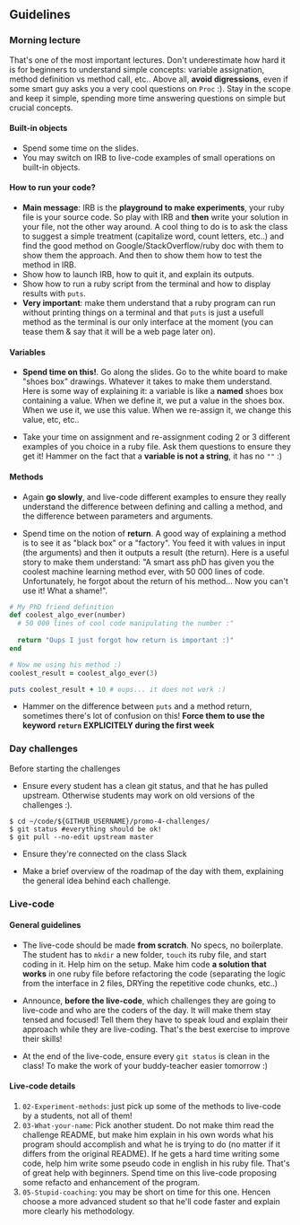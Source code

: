 ## Guidelines

### Morning lecture

That's one of the most important lectures. Don't underestimate how hard it is for beginners to understand simple concepts: variable assignation, method definition vs method call, etc.. Above all, **avoid digressions**, even if some smart guy asks you a very cool questions on `Proc` :). Stay in the scope and keep it simple, spending more time answering questions on simple but crucial concepts.

#### Built-in objects

- Spend some time on the slides.
- You may switch on IRB to live-code examples of small operations on built-in objects.

#### How to run your code?

- **Main message**: IRB is the **playground to make experiments**, your ruby file is your source code. So play with IRB and **then** write your solution in your file, not the other way around. A cool thing to do  is to ask the class to suggest a simple treatment (capitalize word, count letters, etc..) and find the good method on Google/StackOverflow/ruby doc with them to show them the approach. And then to show them how to test the method in IRB.
- Show how to launch IRB, how to quit it, and explain its outputs.
- Show how to run a ruby script from the terminal and how to display results with `puts`. 
- **Very important**: make them understand that a ruby program can run without printing things on a terminal and that `puts` is just a usefull method as the terminal is our only interface at the moment (you can tease them & say that it will be a web page later on). 

#### Variables

- **Spend time on this!**. Go along the slides. Go to the white board to make "shoes box" drawings. Whatever it takes to make them understand. Here is some way of explaining it: a variable is like a **named** shoes box containing a value. When we define it, we put a value in the shoes box. When we use it, we use this value. When we re-assign it, we change this value, etc, etc..

- Take your time on assignment and re-assignment coding 2 or 3 different examples of you choice in a ruby file. Ask them questions to ensure they get it! Hammer on the fact that a **variable is not a string**, it has no `""` :)

#### Methods

- Again **go slowly**, and live-code different examples to ensure they  really understand the difference between defining and calling a method, and the difference between parameters and arguments. 

- Spend time on the notion of **return**. A good way of explaining a method is to see it as "black box" or a "factory". You feed it with values in input (the arguments) and then it outputs a result (the return). Here is a useful story to make them understand: "A smart ass phD has given you the coolest machine learning method ever, with 50 000 lines of code. Unfortunately, he forgot about the return of his method... Now you can't use it! What a shame!".


```ruby
# My PhD friend definition
def coolest_algo_ever(number)
  # 50 000 lines of cool code manipulating the number :"
  
  return "Oups I just forgot how return is important :)"
end

# Now me using his method :)
coolest_result = coolest_algo_ever(3)

puts coolest_result + 10 # oups... it does not work :)
```

- Hammer on the difference between `puts` and a method return, sometimes there's lot of confusion on this! **Force them to use the keyword `return` EXPLICITELY during the first week**


### Day challenges
Before starting the challenges

- Ensure every student has a clean git status, and that he has pulled upstream. Otherwise students may work on old versions of the challenges :).

```
$ cd ~/code/${GITHUB_USERNAME}/promo-4-challenges/
$ git status #everything should be ok!
$ git pull --no-edit upstream master
```

- Ensure they're connected on the class Slack

- Make a brief overview of the roadmap of the day with them, explaining the general idea behind each challenge.

### Live-code

#### General guidelines
- The live-code should be made **from scratch**. No specs, no boilerplate. The student has to `mkdir` a new folder, `touch` its ruby file, and start coding in it. Help him on the setup. Make him code **a solution that works** in one ruby file before refactoring the code (separating the logic from the interface in 2 files, DRYing the repetitive code chunks, etc..)

- Announce, **before the live-code**, which challenges they are going to live-code and who are the coders of the day. It will make them stay tensed and focused! Tell them they have to speak loud and explain their approach while they are live-coding. That's the best exercise to improve their skills!

- At the end of the live-code, ensure every `git status` is clean in the class! To make the work of your buddy-teacher easier tomorrow :)


#### Live-code details

1. `02-Experiment-methods`: just pick up some of the methods to live-code by a students, not all of them!
1. `03-What-your-name`: Pick another student. Do not make thim read the challenge README, but make him explain in his own words what his program should accomplish and what he is trying to do (no matter if it differs from the original README). If he gets a hard time writing some code, help him write some pseudo code in english in his ruby file. That's of great help with beginners. Spend time on this live-code proposing some refacto and enhancement of the program.
1. `05-Stupid-coaching`: you may be short on time for this one. Hencen choose a more advanced student so that he'll code faster and explain more clearly his methodology.


